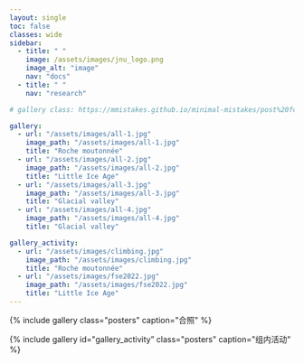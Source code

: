 ```yaml
---
layout: single
toc: false
classes: wide
sidebar:
  - title: " "
    image: /assets/images/jnu_logo.png
    image_alt: "image"
    nav: "docs"
  - title: " "
    nav: "research"

# gallery class: https://mmistakes.github.io/minimal-mistakes/post%20formats/post-gallery/

gallery:
  - url: "/assets/images/all-1.jpg"
    image_path: "/assets/images/all-1.jpg"
    title: "Roche moutonnée"
  - url: "/assets/images/all-2.jpg"
    image_path: "/assets/images/all-2.jpg"
    title: "Little Ice Age"
  - url: "/assets/images/all-3.jpg"
    image_path: "/assets/images/all-3.jpg"
    title: "Glacial valley"
  - url: "/assets/images/all-4.jpg"
    image_path: "/assets/images/all-4.jpg"
    title: "Glacial valley"

gallery_activity:
  - url: "/assets/images/climbing.jpg"
    image_path: "/assets/images/climbing.jpg"
    title: "Roche moutonnée"
  - url: "/assets/images/fse2022.jpg"
    image_path: "/assets/images/fse2022.jpg"
    title: "Little Ice Age"
---
```



{% include gallery  class="posters" caption="合照" %}

{% include gallery id="gallery_activity” class="posters" caption="组内活动" %}